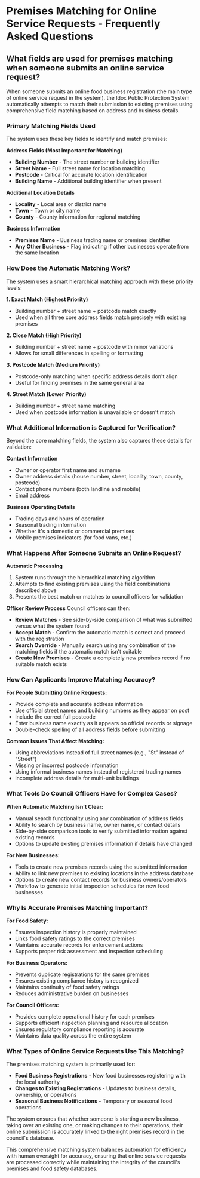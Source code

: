 # Premises Matching for Online Service Requests - Frequently Asked Questions

## What fields are used for premises matching when someone submits an online service request?

When someone submits an online food business registration (the main type of online service request in the system), the Idox Public Protection System automatically attempts to match their submission to existing premises using comprehensive field matching based on address and business details.

### Primary Matching Fields Used

The system uses these key fields to identify and match premises:

**Address Fields (Most Important for Matching)**
- **Building Number** - The street number or building identifier
- **Street Name** - Full street name for location matching
- **Postcode** - Critical for accurate location identification
- **Building Name** - Additional building identifier when present

**Additional Location Details**
- **Locality** - Local area or district name
- **Town** - Town or city name  
- **County** - County information for regional matching

**Business Information**
- **Premises Name** - Business trading name or premises identifier
- **Any Other Business** - Flag indicating if other businesses operate from the same location

### How Does the Automatic Matching Work?

The system uses a smart hierarchical matching approach with these priority levels:

**1. Exact Match (Highest Priority)**
- Building number + street name + postcode match exactly
- Used when all three core address fields match precisely with existing premises

**2. Close Match (High Priority)**
- Building number + street name + postcode with minor variations
- Allows for small differences in spelling or formatting

**3. Postcode Match (Medium Priority)**
- Postcode-only matching when specific address details don't align
- Useful for finding premises in the same general area

**4. Street Match (Lower Priority)**
- Building number + street name matching
- Used when postcode information is unavailable or doesn't match

### What Additional Information is Captured for Verification?

Beyond the core matching fields, the system also captures these details for validation:

**Contact Information**
- Owner or operator first name and surname
- Owner address details (house number, street, locality, town, county, postcode)
- Contact phone numbers (both landline and mobile)
- Email address

**Business Operating Details**
- Trading days and hours of operation
- Seasonal trading information
- Whether it's a domestic or commercial premises
- Mobile premises indicators (for food vans, etc.)

### What Happens After Someone Submits an Online Request?

**Automatic Processing**
1. System runs through the hierarchical matching algorithm
2. Attempts to find existing premises using the field combinations described above
3. Presents the best match or matches to council officers for validation

**Officer Review Process**
Council officers can then:
- **Review Matches** - See side-by-side comparison of what was submitted versus what the system found
- **Accept Match** - Confirm the automatic match is correct and proceed with the registration
- **Search Override** - Manually search using any combination of the matching fields if the automatic match isn't suitable
- **Create New Premises** - Create a completely new premises record if no suitable match exists

### How Can Applicants Improve Matching Accuracy?

**For People Submitting Online Requests:**
- Provide complete and accurate address information
- Use official street names and building numbers as they appear on post
- Include the correct full postcode
- Enter business name exactly as it appears on official records or signage
- Double-check spelling of all address fields before submitting

**Common Issues That Affect Matching:**
- Using abbreviations instead of full street names (e.g., "St" instead of "Street")
- Missing or incorrect postcode information
- Using informal business names instead of registered trading names
- Incomplete address details for multi-unit buildings

### What Tools Do Council Officers Have for Complex Cases?

**When Automatic Matching Isn't Clear:**
- Manual search functionality using any combination of address fields
- Ability to search by business name, owner name, or contact details
- Side-by-side comparison tools to verify submitted information against existing records
- Options to update existing premises information if details have changed

**For New Businesses:**
- Tools to create new premises records using the submitted information
- Ability to link new premises to existing locations in the address database
- Options to create new contact records for business owners/operators
- Workflow to generate initial inspection schedules for new food businesses

### Why Is Accurate Premises Matching Important?

**For Food Safety:**
- Ensures inspection history is properly maintained
- Links food safety ratings to the correct premises
- Maintains accurate records for enforcement actions
- Supports proper risk assessment and inspection scheduling

**For Business Operators:**
- Prevents duplicate registrations for the same premises
- Ensures existing compliance history is recognized
- Maintains continuity of food safety ratings
- Reduces administrative burden on businesses

**For Council Officers:**
- Provides complete operational history for each premises
- Supports efficient inspection planning and resource allocation
- Ensures regulatory compliance reporting is accurate
- Maintains data quality across the entire system

### What Types of Online Service Requests Use This Matching?

The premises matching system is primarily used for:
- **Food Business Registrations** - New food businesses registering with the local authority
- **Changes to Existing Registrations** - Updates to business details, ownership, or operations
- **Seasonal Business Notifications** - Temporary or seasonal food operations

The system ensures that whether someone is starting a new business, taking over an existing one, or making changes to their operations, their online submission is accurately linked to the right premises record in the council's database.

This comprehensive matching system balances automation for efficiency with human oversight for accuracy, ensuring that online service requests are processed correctly while maintaining the integrity of the council's premises and food safety databases.